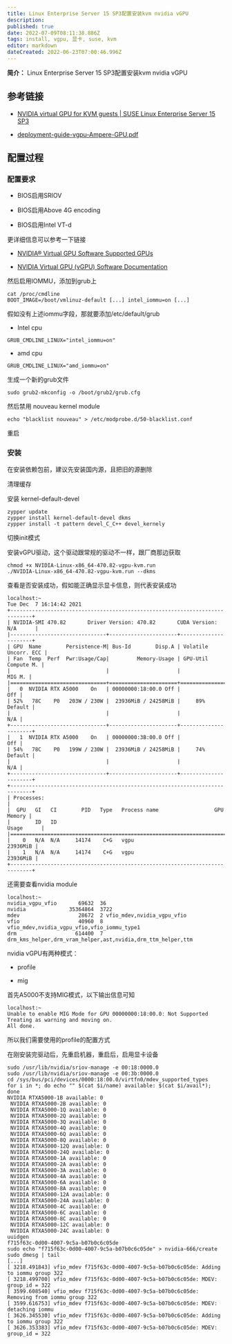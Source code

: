 ```yaml
---
title: Linux Enterprise Server 15 SP3配置安装kvm nvidia vGPU
description: 
published: true
date: 2022-07-09T08:11:38.886Z
tags: install, vgpu, 显卡, suse, kvm
editor: markdown
dateCreated: 2022-06-23T07:00:46.996Z
---
```


**简介：** Linux Enterprise Server 15 SP3配置安装kvm nvidia vGPU

## 参考链接

-   [NVIDIA virtual GPU for KVM guests | SUSE Linux Enterprise Server 15 SP3](https://documentation.suse.com/sles/15-SP3/html/SLES-all/article-nvidia-vgpu.html)  
    
-   [deployment-guide-vgpu-Ampere-GPU.pdf](http://vgpu.com.cn/DeploymentGuide/deployment-guide-vgpu-Ampere-GPU.pdf)  
    

## 配置过程

### 配置要求

-   BIOS启用SRIOV  
    
-   BIOS启用Above 4G encoding  
    
-   BIOS启用Intel VT-d  
    

更详细信息可以参考一下链接

-   [NVIDIA® Virtual GPU Software Supported GPUs](https://docs.nvidia.com/grid/gpus-supported-by-vgpu.html)  
    
-   [NVIDIA Virtual GPU (vGPU) Software Documentation](https://docs.nvidia.com/grid/index.html)  
    

然后启用IOMMU，添加到grub上

```
cat /proc/cmdline
BOOT_IMAGE=/boot/vmlinuz-default [...] intel_iommu=on [...]
```

假如没有上述iommu字段，那就要添加/etc/default/grub

-   Intel cpu

```
GRUB_CMDLINE_LINUX="intel_iommu=on"
```

-   amd cpu

```
GRUB_CMDLINE_LINUX="amd_iommu=on"
```

生成一个新的grub文件

```
sudo grub2-mkconfig -o /boot/grub2/grub.cfg
```

然后禁用 nouveau kernel module

```
echo "blacklist nouveau" > /etc/modprobe.d/50-blacklist.conf
```

重启

### 安装

在安装依赖包前，建议先安装国内源，且把旧的源删除

清理缓存

安装 kernel-default-devel

```
zypper update
zypper install kernel-default-devel dkms
zypper install -t pattern devel_C_C++ devel_kernely
```

切换init模式

安装vGPU驱动，这个驱动跟常规的驱动不一样，跟厂商那边获取

```
chmod +x NVIDIA-Linux-x86_64-470.82-vgpu-kvm.run
./NVIDIA-Linux-x86_64-470.82-vgpu-kvm.run --dkms
```

查看是否安装成功，假如能正确显示显卡信息，则代表安装成功

```
localhost:~ 
Tue Dec  7 16:14:42 2021
+-----------------------------------------------------------------------------+
| NVIDIA-SMI 470.82       Driver Version: 470.82       CUDA Version: N/A      |
|-------------------------------+----------------------+----------------------+
| GPU  Name        Persistence-M| Bus-Id        Disp.A | Volatile Uncorr. ECC |
| Fan  Temp  Perf  Pwr:Usage/Cap|         Memory-Usage | GPU-Util  Compute M. |
|                               |                      |               MIG M. |
|===============================+======================+======================|
|   0  NVIDIA RTX A5000    On   | 00000000:18:00.0 Off |                  Off |
| 52%   78C    P0   203W / 230W |  23936MiB / 24258MiB |     89%      Default |
|                               |                      |                  N/A |
+-------------------------------+----------------------+----------------------+
|   1  NVIDIA RTX A5000    On   | 00000000:3B:00.0 Off |                  Off |
| 54%   78C    P0   199W / 230W |  23936MiB / 24258MiB |     74%      Default |
|                               |                      |                  N/A |
+-------------------------------+----------------------+----------------------+
+-----------------------------------------------------------------------------+
| Processes:                                                                  |
|  GPU   GI   CI        PID   Type   Process name                  GPU Memory |
|        ID   ID                                                   Usage      |
|=============================================================================|
|    0   N/A  N/A     14174    C+G   vgpu                            23936MiB |
|    1   N/A  N/A     14174    C+G   vgpu                            23936MiB |
+-----------------------------------------------------------------------------+
```

还需要查看nvidia module

```
localhost:~ 
nvidia_vgpu_vfio       69632  36
nvidia              35364864  3722
mdev                   28672  2 vfio_mdev,nvidia_vgpu_vfio
vfio                   40960  8 vfio_mdev,nvidia_vgpu_vfio,vfio_iommu_type1
drm                   614400  7 drm_kms_helper,drm_vram_helper,ast,nvidia,drm_ttm_helper,ttm
```

nvidia vGPU有两种模式：

-   profile  
    
-   mig  
    

首先A5000不支持MIG模式，以下输出信息可知

```
localhost:~ 
Unable to enable MIG Mode for GPU 00000000:18:00.0: Not Supported
Treating as warning and moving on.
All done.
```

所以我们需要使用的profile的配置方式

在刚安装完驱动后，先重启机器，重启后，启用显卡设备

```
sudo /usr/lib/nvidia/sriov-manage -e 00:18:0000.0
sudo /usr/lib/nvidia/sriov-manage -e 00:3b:0000.0
cd /sys/bus/pci/devices/0000:18:00.0/virtfn0/mdev_supported_types
for i in *; do echo "" $(cat $i/name) available: $(cat $i/avail*); done
NVIDIA RTXA5000-1B available: 0
 NVIDIA RTXA5000-2B available: 0
 NVIDIA RTXA5000-1Q available: 0
 NVIDIA RTXA5000-2Q available: 0
 NVIDIA RTXA5000-3Q available: 0
 NVIDIA RTXA5000-4Q available: 0
 NVIDIA RTXA5000-6Q available: 0
 NVIDIA RTXA5000-8Q available: 0
 NVIDIA RTXA5000-12Q available: 0
 NVIDIA RTXA5000-24Q available: 0
 NVIDIA RTXA5000-1A available: 0
 NVIDIA RTXA5000-2A available: 0
 NVIDIA RTXA5000-3A available: 0
 NVIDIA RTXA5000-4A available: 0
 NVIDIA RTXA5000-6A available: 0
 NVIDIA RTXA5000-8A available: 0
 NVIDIA RTXA5000-12A available: 0
 NVIDIA RTXA5000-24A available: 0
 NVIDIA RTXA5000-4C available: 0
 NVIDIA RTXA5000-6C available: 0
 NVIDIA RTXA5000-8C available: 0
 NVIDIA RTXA5000-12C available: 0
 NVIDIA RTXA5000-24C available: 0
uuidgen
f715f63c-0d00-4007-9c5a-b07b0c6c05de
sudo echo "f715f63c-0d00-4007-9c5a-b07b0c6c05de" > nvidia-666/create
sudo dmesg | tail
[...]
[ 3218.491843] vfio_mdev f715f63c-0d00-4007-9c5a-b07b0c6c05de: Adding to iommu group 322
[ 3218.499700] vfio_mdev f715f63c-0d00-4007-9c5a-b07b0c6c05de: MDEV: group_id = 322
[ 3599.608540] vfio_mdev f715f63c-0d00-4007-9c5a-b07b0c6c05de: Removing from iommu group 322
[ 3599.616753] vfio_mdev f715f63c-0d00-4007-9c5a-b07b0c6c05de: MDEV: detaching iommu
[ 3626.345530] vfio_mdev f715f63c-0d00-4007-9c5a-b07b0c6c05de: Adding to iommu group 322
[ 3626.353383] vfio_mdev f715f63c-0d00-4007-9c5a-b07b0c6c05de: MDEV: group_id = 322
```